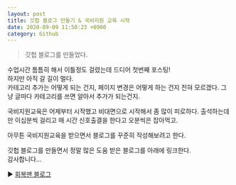 ```yaml
---
layout: post
title: 깃헙 블로그 만들기 & 국비지원 교육 시작
date: 2020-09-09 11:50:23 +0900
category: Github
---
```


>깃헙 블로그를 만들었다.
  
수업시간 틈틈히 해서 이틀정도 걸렸는데 드디어 첫번째 포스팅!  
하지만 아직 갈 길이 멀다.  
카테고리 추가는 어떻게 되는 건지, 페이지 변경은 어떻게 하는 건지 전혀 모르겠다. 그냥 글마다 카테고리를 쓰면 알아서 추가가 되는건지.  
  
국비지원교육은 어제부터 시작했고 비대면으로 시작해서 좀 많이 피로하다. 출석하는데만 이십분씩 걸리고 매 시간 신호출결을 한다고 오분씩은 잡아먹고.  

아무튼 국비지원교육을 받으면서 블로그를 꾸준히 작성해보려고 한다.  
  
깃헙 블로그를 만들면서 정말 많은 도움 받은 블로그를 아래에 링크한다.  
감사합니다...
  
    
    
▶
[회복맨 블로그](http://recoveryman.tistory.com/323?category=635733)